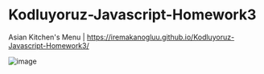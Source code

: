 # Kodluyoruz-Javascript-Homework3
Asian Kitchen's Menu | https://iremakanogluu.github.io/Kodluyoruz-Javascript-Homework3/

![image](https://user-images.githubusercontent.com/74955595/179353177-2de7ca76-bc5f-403a-b7fd-a8be57ce73b7.png)
